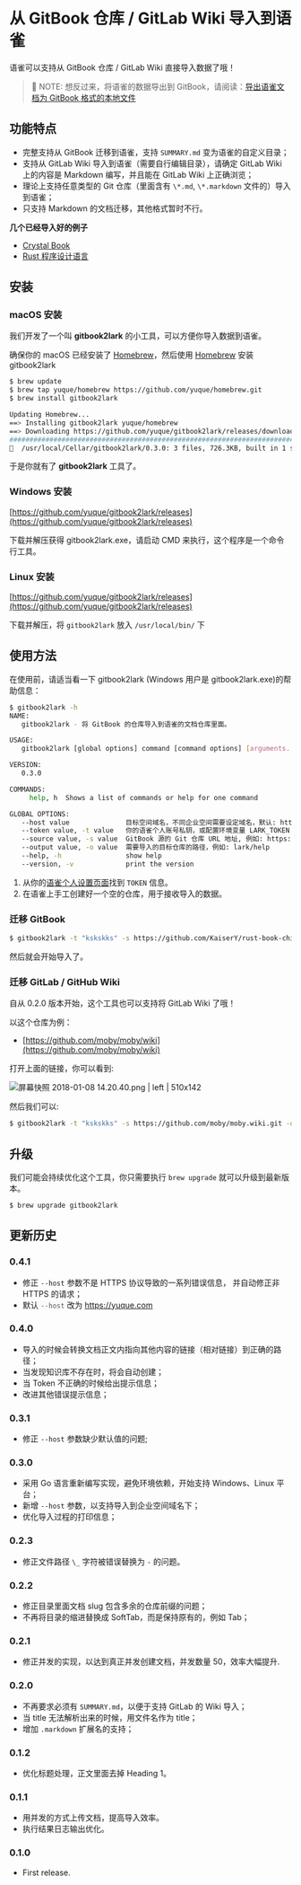 # 从 GitBook 仓库 / GitLab Wiki 导入到语雀

语雀可以支持从 GitBook 仓库 / GitLab Wiki 直接导入数据了哦！

> 👹 NOTE: 想反过来，将语雀的数据导出到 GitBook，请阅读：[导出语雀文档为 GitBook 格式的本地文件](export-to-gitbook)


## 功能特点

* 完整支持从 GitBook 迁移到语雀，支持 `SUMMARY.md` 变为语雀的自定义目录；
* 支持从 GitLab Wiki 导入到语雀（需要自行编辑目录），请确定 GitLab Wiki 上的内容是 Markdown 编写，并且能在 GitLab Wiki 上正确浏览；
* 理论上支持任意类型的 Git 仓库（里面含有 `\*.md`, `\*.markdown` 文件的）导入到语雀；
* 只支持 Markdown 的文档迁移，其他格式暂时不行。


**几个已经导入好的例子**

* [Crystal Book](https://yuque.com/opensource-books/crystal-book)
* [Rust 程序设计语言](https://yuque.com/opensource-books/trpl-zh-cn)


## 安装
### macOS 安装

我们开发了一个叫 **gitbook2lark** 的小工具，可以方便你导入数据到语雀。

确保你的 macOS 已经安装了 [Homebrew](https://brew.sh/)，然后使用 [Homebrew](https://brew.sh/) 安装 gitbook2lark

```bash
$ brew update
$ brew tap yuque/homebrew https://github.com/yuque/homebrew.git
$ brew install gitbook2lark

Updating Homebrew...
==> Installing gitbook2lark yuque/homebrew
==> Downloading https://github.com/yuque/gitbook2lark/releases/download/0.3.0/gitbook2lark-darwin-amd64.zip
######################################################################## 100.0%
🍺  /usr/local/Cellar/gitbook2lark/0.3.0: 3 files, 726.3KB, built in 1 second
```

于是你就有了 **gitbook2lark** 工具了。

### Windows 安装
[https://github.com/yuque/gitbook2lark/releases](https://github.com/yuque/gitbook2lark/releases)

下载并解压获得 gitbook2lark.exe，请启动 CMD 来执行，这个程序是一个命令行工具。

### Linux 安装
[https://github.com/yuque/gitbook2lark/releases](https://github.com/yuque/gitbook2lark/releases)

下载并解压，将 `gitbook2lark` 放入 `/usr/local/bin/` 下

## 使用方法

在使用前，请适当看一下 gitbook2lark (Windows 用户是 gitbook2lark.exe)的帮助信息：

```bash
$ gitbook2lark -h
NAME:
   gitbook2lark - 将 GitBook 的仓库导入到语雀的文档仓库里面。

USAGE:
   gitbook2lark [global options] command [command options] [arguments...]

VERSION:
   0.3.0

COMMANDS:
     help, h  Shows a list of commands or help for one command

GLOBAL OPTIONS:
   --host value              目标空间域名，不同企业空间需要设定域名，默认: https://yuque.com
   --token value, -t value   你的语雀个人账号私钥，或配置环境变量 LARK_TOKEN [$LARK_TOKEN]
   --source value, -s value  GitBook 源的 Git 仓库 URL 地址, 例如: https://github.com/foo/bar.git
   --output value, -o value  需要导入的目标仓库的路径，例如: lark/help
   --help, -h                show help
   --version, -v             print the version
```

1. 从你的[语雀个人设置页面](https://lark.alipay.com/settings/privateToken)找到 `TOKEN` 信息。
2. 在语雀上手工创建好一个空的仓库，用于接收导入的数据。


### 迁移 GitBook

```bash
$ gitbook2lark -t "kskskks" -s https://github.com/KaiserY/rust-book-chinese.git -o lark/rust-book-chinese
```

然后就会开始导入了。

### 迁移 GitLab / GitHub Wiki

自从 0.2.0 版本开始，这个工具也可以支持将 GitLab Wiki 了哦！

以这个仓库为例：

* [https://github.com/moby/moby/wiki](https://github.com/moby/moby/wiki)


打开上面的链接，你可以看到:

![屏幕快照 2018-01-08 14.20.40.png | left | 510x142](https://lark-assets-prod.oss-cn-hangzhou.aliyuncs.com/2018/png/f6ad6292-bace-4eaa-8a52-7506e7241ba8.png "")



然后我们可以:

```bash
$ gitbook2lark -t "kskskks" -s https://github.com/moby/moby.wiki.git -o moby/moby-wiki
```

## 升级

我们可能会持续优化这个工具，你只需要执行 `brew upgrade` 就可以升级到最新版本。

```bash
$ brew upgrade gitbook2lark
```

## 更新历史

### 0.4.1

* 修正 `--host` 参数不是 HTTPS 协议导致的一系列错误信息， 并自动修正非 HTTPS 的请求；
* 默认 <span style="background-color:rgb(250, 250, 250);"><span style="color:rgb(89, 89, 89);">`--host`</span></span> 改为 https://yuque.com


### 0.4.0

* 导入的时候会转换文档正文内指向其他内容的链接（相对链接）到正确的路径；
* 当发现知识库不存在时，将会自动创建；
* 当 Token 不正确的时候给出提示信息；
* 改进其他错误提示信息；


### 0.3.1

* 修正 `--host` 参数缺少默认值的问题;


### 0.3.0

* 采用 Go 语言重新编写实现，避免环境依赖，开始支持 Windows、Linux 平台；
* 新增 `--host` 参数，以支持导入到企业空间域名下；
* 优化导入过程的打印信息；


### 0.2.3

* 修正文件路径 `\_` 字符被错误替换为 `-` 的问题。


### 0.2.2

* 修正目录里面文档 slug 包含多余的仓库前缀的问题；
* 不再将目录的缩进替换成 SoftTab，而是保持原有的，例如 Tab；


### 0.2.1

* 修正并发的实现，以达到真正并发创建文档，并发数量 50，效率大幅提升.


### 0.2.0

* 不再要求必须有 `SUMMARY.md`，以便于支持 GitLab 的 Wiki 导入；
* 当 title 无法解析出来的时候，用文件名作为 title；
* 增加 `.markdown` 扩展名的支持；


### 0.1.2

* 优化标题处理，正文里面去掉 Heading 1。


### 0.1.1

* 用并发的方式上传文档，提高导入效率。
* 执行结果日志输出优化。


### 0.1.0

* First release.


